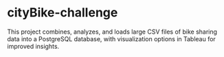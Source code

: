 # cityBike-challenge
This project combines, analyzes, and loads large CSV files of bike sharing data into a PostgreSQL database, with visualization options in Tableau for improved insights.
